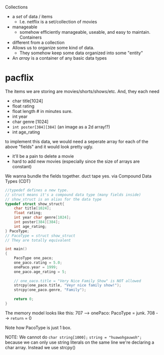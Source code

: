 Collections
-  a *set* of data / items
	- I.e. netflix is a set/collection of movies
- manageable
	- somehow efficiently manageable, useable, and easy to maintain.
Containers
- different from a collection
- Allows us to organize some kind of data. 
	- They somehow keep some data organized into some "entity"
- An *array* is a container of any basic data types

# pacflix
The items we are storing are movies/shorts/shows/etc.
And, they each need
- char title[1024]
- float rating
- float length # in minutes sure.
- int year
- char genre [1024]
- `int poster[384][384]` (an image as a 2d array!?)
- int age_rating

to implement this data, we would need a seperate array for each of the above "fields" and it would look pretty ugly.
- it'll be a pain to delete a movie
- hard to add new movies (especially since the size of arrays are constant)

We wanna bundle the fields together. duct tape yes. via Compound Data Types (CDT)

```c
//typedef defines a new type.
// struct means it's a compound data type (many fields inside)
// show_struct is an alias for the data type
typedef struct show_struct{
	char title[1024];
	float rating;
	int year char genre[1024];
	int poster[384][384];
	int age_rating;
} PacoType; 
// PacoType = struct show_struct
// They are totally equivalent

int main()
{
	PacoType one_paco;
	one_paco.rating = 5.0;
	onePaco.year = 1999;
	one_paco.age_rating = 5;
	
	// one_oaco.title = "Very Nice Family Show" is NOT allowed 
	strcpy(one_paco.title, "Veyr nice family show!");
	strcpy(one_paco.genre, "Family");
	
	return 0;	
}

```
The memory model looks like this:
707 --> onePaco: PacoType = junk.
708 --> `return` = 0

Note how PacoType is just 1 box. 


NOTE:
We cannot do 
`char string[1000];`
`string = "huawohgauwoh";`
because we can only use string literals on the same line we're declaring a char array.
Instead we use strcpy()

